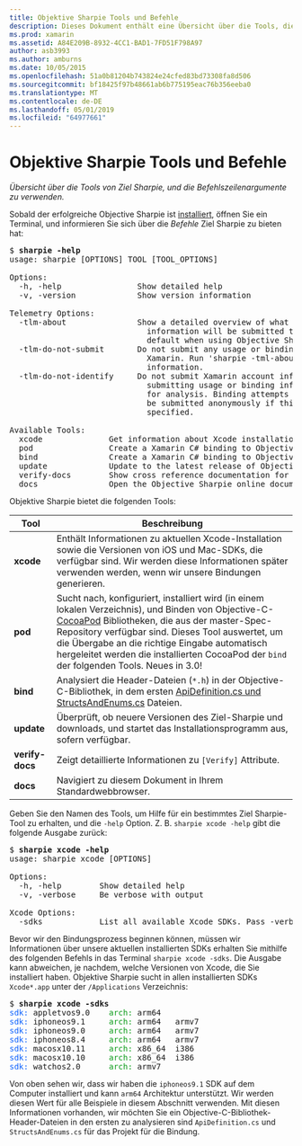 ```yaml
---
title: Objektive Sharpie Tools und Befehle
description: Dieses Dokument enthält eine Übersicht über die Tools, die in Objective Sharpie und die Befehlszeilenargumente für die Verwendung mit diesen enthalten.
ms.prod: xamarin
ms.assetid: A84E209B-8932-4CC1-BAD1-7FD51F798A97
author: asb3993
ms.author: amburns
ms.date: 10/05/2015
ms.openlocfilehash: 51a0b81204b743824e24cfed83bd73308fa8d506
ms.sourcegitcommit: bf18425f97b48661ab6b775195eac76b356eeba0
ms.translationtype: MT
ms.contentlocale: de-DE
ms.lasthandoff: 05/01/2019
ms.locfileid: "64977661"
---
```

# <a name="objective-sharpie-tools--commands"></a>Objektive Sharpie Tools und Befehle

_Übersicht über die Tools von Ziel Sharpie, und die Befehlszeilenargumente zu verwenden._

<style type="text/css"> .terminal-blue { color: rgb(10,96,254); } .terminal-green { color: rgb(12,156,26); } .terminal-magenta { color: rgb(152,12,103); } </style>


Sobald der erfolgreiche Objective Sharpie ist [installiert](~/cross-platform/macios/binding/objective-sharpie/get-started.md), öffnen Sie ein Terminal, und informieren Sie sich über die <em>Befehle</em> Ziel Sharpie zu bieten hat:

<pre>$ <b>sharpie -help</b>
usage: sharpie [OPTIONS] TOOL [TOOL_OPTIONS]

Options:
  -h, -help                Show detailed help
  -v, -version             Show version information

Telemetry Options:
  -tlm-about               Show a detailed overview of what usage and binding
                             information will be submitted to Xamarin by
                             default when using Objective Sharpie.
  -tlm-do-not-submit       Do not submit any usage or binding information to
                             Xamarin. Run 'sharpie -tml-about' for more
                             information.
  -tlm-do-not-identify     Do not submit Xamarin account information when
                             submitting usage or binding information to Xamarin
                             for analysis. Binding attempts and usage data will
                             be submitted anonymously if this option is
                             specified.

Available Tools:
  xcode              Get information about Xcode installations and available SDKs.
  pod                Create a Xamarin C# binding to Objective-C CocoaPods
  bind               Create a Xamarin C# binding to Objective-C APIs
  update             Update to the latest release of Objective Sharpie
  verify-docs        Show cross reference documentation for [Verify] attributes
  docs               Open the Objective Sharpie online documentation</pre>

Objektive Sharpie bietet die folgenden Tools:

|Tool|Beschreibung|
|--- |--- |
|**xcode**|Enthält Informationen zu aktuellen Xcode-Installation sowie die Versionen von iOS und Mac-SDKs, die verfügbar sind. Wir werden diese Informationen später verwenden werden, wenn wir unsere Bindungen generieren.|
|**pod**|Sucht nach, konfiguriert, installiert wird (in einem lokalen Verzeichnis), und Binden von Objective-C- [CocoaPod](https://cocoapods.org/) Bibliotheken, die aus der master-Spec-Repository verfügbar sind. Dieses Tool auswertet, um die Übergabe an die richtige Eingabe automatisch hergeleitet werden die installierten CocoaPod der `bind` der folgenden Tools. Neues in 3.0!|
|**bind**|Analysiert die Header-Dateien (`*.h`) in der Objective-C-Bibliothek, in dem ersten [ApiDefinition.cs und StructsAndEnums.cs](~/cross-platform/macios/binding/objective-sharpie/platform/apidefinitions-structsandenums.md) Dateien.|
|**update**|Überprüft, ob neuere Versionen des Ziel-Sharpie und downloads, und startet das Installationsprogramm aus, sofern verfügbar.|
|**verify-docs**|Zeigt detaillierte Informationen zu `[Verify]` Attribute.|
|**docs**|Navigiert zu diesem Dokument in Ihrem Standardwebbrowser.|

Geben Sie den Namen des Tools, um Hilfe für ein bestimmtes Ziel Sharpie-Tool zu erhalten, und die `-help` Option. Z. B. `sharpie xcode -help` gibt die folgende Ausgabe zurück:

<pre>$ <b>sharpie xcode -help</b>
usage: sharpie xcode [OPTIONS]

Options:
  -h, -help        Show detailed help
  -v, -verbose     Be verbose with output

Xcode Options:
  -sdks            List all available Xcode SDKs. Pass -verbose for more details.</pre>

Bevor wir den Bindungsprozess beginnen können, müssen wir Informationen über unsere aktuellen installierten SDKs erhalten Sie mithilfe des folgenden Befehls in das Terminal `sharpie xcode -sdks`. Die Ausgabe kann abweichen, je nachdem, welche Versionen von Xcode, die Sie installiert haben. Objektive Sharpie sucht in allen installierten SDKs `Xcode*.app` unter der `/Applications` Verzeichnis:

<pre>$ <b>sharpie xcode -sdks</b>
<span class="terminal-blue">sdk:</span> appletvos9.0    <span class="terminal-green">arch:</span> arm64
<span class="terminal-blue">sdk:</span> iphoneos9.1     <span class="terminal-green">arch:</span> arm64   armv7
<span class="terminal-blue">sdk:</span> iphoneos9.0     <span class="terminal-green">arch:</span> arm64   armv7
<span class="terminal-blue">sdk:</span> iphoneos8.4     <span class="terminal-green">arch:</span> arm64   armv7
<span class="terminal-blue">sdk:</span> macosx10.11     <span class="terminal-green">arch:</span> x86_64  i386
<span class="terminal-blue">sdk:</span> macosx10.10     <span class="terminal-green">arch:</span> x86_64  i386
<span class="terminal-blue">sdk:</span> watchos2.0      <span class="terminal-green">arch:</span> armv7</pre>

Von oben sehen wir, dass wir haben die `iphoneos9.1` SDK auf dem Computer installiert und kann `arm64` Architektur unterstützt. Wir werden diesen Wert für alle Beispiele in diesem Abschnitt verwenden. Mit diesen Informationen vorhanden, wir möchten Sie ein Objective-C-Bibliothek-Header-Dateien in den ersten zu analysieren sind `ApiDefinition.cs` und `StructsAndEnums.cs` für das Projekt für die Bindung.
